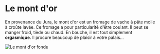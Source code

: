 Le mont d'or
============

En provenance du Jura, le mont d'or est un fromage de vache à pâte molle à croûte lavée.
Ce fromage a pour particularité d'être coulant. Il peut se manger froid, tiède ou chaud.
En bouche, il est tout simplement **orgasmique**. Il procure beaucoup de plaisir à votre palais... 

![Le mont d'or fondu](http://upload.wikimedia.org/wikipedia/commons/thumb/3/3b/Mont_d%27or_chaud.jpg/800px-Mont_d%27or_chaud.jpg)
